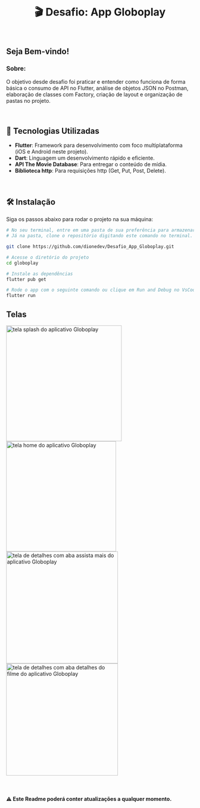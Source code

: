 <h1 align="center">🎬 Desafio: App Globoplay</h1>

<br>

## Seja Bem-vindo!

### Sobre:
O objetivo desde desafio foi praticar e entender como funciona de forma básica o consumo de API no Flutter, análise de objetos JSON no Postman, elaboração de classes com Factory, criação de layout e organização de pastas no projeto.

<br>

## 🚀 Tecnologias Utilizadas

- **Flutter**: Framework para desenvolvimento com foco multiplataforma (iOS e Android neste projeto).
- **Dart**: Linguagem um desenvolvimento rápido e eficiente.
- **API The Movie Database**: Para entregar o conteúdo de mídia.
- **Biblioteca http**: Para requisições http (Get, Put, Post, Delete).

<br>

## 🛠 Instalação

Siga os passos abaixo para rodar o projeto na sua máquina:

```bash
# No seu terminal, entre em uma pasta de sua preferência para armazenar o projeto.
# Já na pasta, clone o repositório digitando este comando no terminal.

git clone https://github.com/dionedev/Desafio_App_Globoplay.git

# Acesse o diretório do projeto
cd globoplay

# Instale as dependências
flutter pub get

# Rode o app com o seguinte comando ou clique em Run and Debug no VsCode.
flutter run
```
## Telas

<img src="https://github.com/user-attachments/assets/2ab61890-7f34-4d5d-a1e5-5855c8dbab9b" alt="tela splash do aplicativo Globoplay" width=310 />

<img src="https://github.com/user-attachments/assets/6d703ae2-5007-400d-b825-3a3b84982652" alt="tela home do aplicativo Globoplay" width=295 />

<img src="https://github.com/user-attachments/assets/02002e54-5e19-484a-9b91-1b5fad039bf4" alt="tela de detalhes com aba assista mais do aplicativo Globoplay" width=300 />

<img src="https://github.com/user-attachments/assets/cbbdcf0a-0dca-4760-9c00-15c7a775c35e" alt="tela de detalhes com aba detalhes do filme do aplicativo Globoplay" width=300 />

<br>
<br>
<br>

#### ⚠️ Este Readme poderá conter atualizações a qualquer momento.
